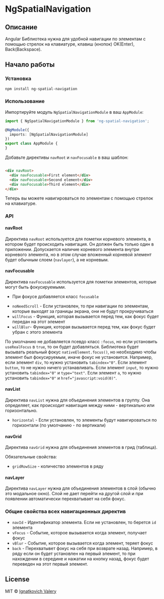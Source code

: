 # NgSpatialNavigation

## Описание

Angular Библиотека нужна для удобной навигации по элементам с помощью стрелок на клавиатуре, клавиш (кнопок) OK(Enter), Back(Backspace).

## Начало работы

### Установка

```bash
npm install ng-spatial-navigation
```

### Использование

Импортируйте модуль `NgSpatialNavigationModule` в ваш `AppModule`:

```typescript
import { NgSpatialNavigationModule } from 'ng-spatial-navigation';

@NgModule({
  imports: [NgSpatialNavigationModule]
})
export class AppModule {
}
```

Добавьте директивы `navRoot` и `navFocusable` в ваш шаблон:

```html

<div navRoot>
  <div navFocusable>First element</div>
  <div navFocusable>Second element</div>
  <div navFocusable>Third element</div>
</div>
```

Теперь вы можете навигироваться по элементам с помощью стрелок на клавиатуре.

### API

#### navRoot

Директива `navRoot` используется для пометки корневого элемента, в котором будет происходить навигация. Он должен быть
только один в приложении. Допускается наличие корневого элемента внутри корневого элемента, но в этом случае вложенный
корневой элемент будет обычным слоем (`navlayer`), а не корневым.

#### navFocusable

Директива `navFocusable` используется для пометки элементов, которые могут быть фокусируемыми.

* При фокусе добавляется класс `focusable`

- `noNeedScroll` - Если установлен, то при навигации по элементам, которые выходят за границы экрана, они не будут
  прокручиваться
- `willFocus` - Функция, которая вызывается перед тем, как фокус будет передан на этот элемент
- `willBlur`- Функция, которая вызывается перед тем, как фокус будет убран с этого элемента

По умолчанию не добавляется псевдо класс `:focus`, но если установить `useRealFocus` в `true`, то он будет добавляться.
Библиотека будет вызывать реальный фокус `nativeElement.focus()`, но необходимо чтобы элемент был фокусируемым,
иначе фокус не установится. Например, если элемент `div`, то нужно установить `tabindex="0"`. Если элемент `button`, то
не нужно ничего устанавливать. Если элемент `input`, то нужно установить `tabindex="0"` и `type="text"`. Если
элемент `a`, то нужно установить `tabindex="0"` и `href="javascript:void(0)"`.

#### navList

Директива `navList` нужна для объединения элементов в группу. Она определяет, как происходит навигация между ними -
вертикально или горизонтально.

- `horizontal` - Если установлен, то элементы будут навигироваться по горизонтали (по умолчанию - по вертикали)

#### navGrid

Директива `navGrid` нужна для объединения элементов в грид (таблица).

Обязательные свойства:

- `gridRowSize` - количество элементов в ряду

#### navLayer

Директива `navLayer` нужна для объединения элементов в слой (обычно это модальное окно). Слой не дает перейти на другой
слой и при появлении автоматически перехватывает на себя фокус.

### Общие свойства всех навигационных директив

- `navId` - Идентификатор элемента. Если не установлен, то берется `id` элемента
- `vFocus` - Событие, которое вызывается когда элемент, получает фокус
- `vBlur` - Событие, которое вызывается когда элемент, теряет фокус
- `back` - Перехватывет фокус на себя при возврате назад. Например, в ряду если он будет установлен на первый элемент,
  то при нахождении в середине и нажатии на кнопку назад, фокус будет переведен на этот первый элемент.

## License

MIT © [Ignatkovich Valery](mailto:valeragin@gmail.com)
